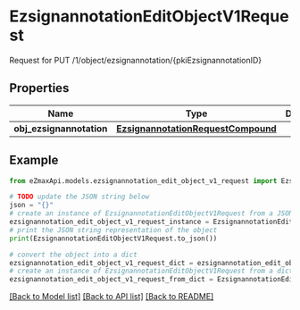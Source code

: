 # EzsignannotationEditObjectV1Request

Request for PUT /1/object/ezsignannotation/{pkiEzsignannotationID}

## Properties

Name | Type | Description | Notes
------------ | ------------- | ------------- | -------------
**obj_ezsignannotation** | [**EzsignannotationRequestCompound**](EzsignannotationRequestCompound.md) |  | 

## Example

```python
from eZmaxApi.models.ezsignannotation_edit_object_v1_request import EzsignannotationEditObjectV1Request

# TODO update the JSON string below
json = "{}"
# create an instance of EzsignannotationEditObjectV1Request from a JSON string
ezsignannotation_edit_object_v1_request_instance = EzsignannotationEditObjectV1Request.from_json(json)
# print the JSON string representation of the object
print(EzsignannotationEditObjectV1Request.to_json())

# convert the object into a dict
ezsignannotation_edit_object_v1_request_dict = ezsignannotation_edit_object_v1_request_instance.to_dict()
# create an instance of EzsignannotationEditObjectV1Request from a dict
ezsignannotation_edit_object_v1_request_from_dict = EzsignannotationEditObjectV1Request.from_dict(ezsignannotation_edit_object_v1_request_dict)
```
[[Back to Model list]](../README.md#documentation-for-models) [[Back to API list]](../README.md#documentation-for-api-endpoints) [[Back to README]](../README.md)


